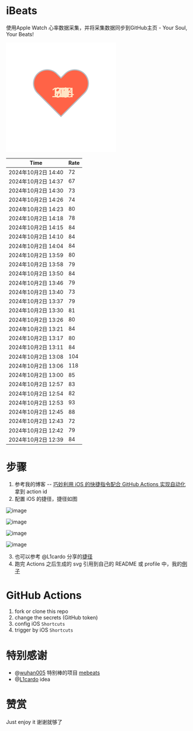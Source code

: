 # iBeats
使用Apple Watch 心率数据采集，并将采集数据同步到GitHub主页 - Your Soul, Your Beats!

![](./files/heart.svg)

<!--START_SECTION:my_heart_rate-->
| Time | Rate | 
 | ---- | ---- | 
| 2024年10月2日 14:40 | 72 |
| 2024年10月2日 14:37 | 67 |
| 2024年10月2日 14:30 | 73 |
| 2024年10月2日 14:26 | 74 |
| 2024年10月2日 14:23 | 80 |
| 2024年10月2日 14:18 | 78 |
| 2024年10月2日 14:15 | 84 |
| 2024年10月2日 14:10 | 84 |
| 2024年10月2日 14:04 | 84 |
| 2024年10月2日 13:59 | 80 |
| 2024年10月2日 13:58 | 79 |
| 2024年10月2日 13:50 | 84 |
| 2024年10月2日 13:46 | 79 |
| 2024年10月2日 13:40 | 73 |
| 2024年10月2日 13:37 | 79 |
| 2024年10月2日 13:30 | 81 |
| 2024年10月2日 13:26 | 80 |
| 2024年10月2日 13:21 | 84 |
| 2024年10月2日 13:17 | 80 |
| 2024年10月2日 13:11 | 84 |
| 2024年10月2日 13:08 | 104 |
| 2024年10月2日 13:06 | 118 |
| 2024年10月2日 13:00 | 85 |
| 2024年10月2日 12:57 | 83 |
| 2024年10月2日 12:54 | 82 |
| 2024年10月2日 12:53 | 93 |
| 2024年10月2日 12:45 | 88 |
| 2024年10月2日 12:43 | 72 |
| 2024年10月2日 12:42 | 79 |
| 2024年10月2日 12:39 | 84 |

<!--END_SECTION:my_heart_rate-->

# 步骤
1. 参考我的博客 -- [巧妙利用 iOS 的快捷指令配合 GitHub Actions 实现自动化](https://github.com/yihong0618/gitblog/issues/198) 拿到 action id
2. 配置 iOS 的捷径，捷径如图

![image](https://user-images.githubusercontent.com/15976103/122154218-0db0b480-ce97-11eb-93bb-5aec07c558dc.png)

![image](https://user-images.githubusercontent.com/15976103/122154236-186b4980-ce97-11eb-8e4b-70551a0391ae.png)

![image](https://user-images.githubusercontent.com/15976103/122154268-2d47dd00-ce97-11eb-902e-3acf292265a9.png)

![image](https://user-images.githubusercontent.com/15976103/122174055-fa144680-ceb4-11eb-9be2-3eb83cd516f7.png)

3. 也可以参考 @L1cardo 分享的[捷径](https://www.icloud.com/shortcuts/6ab6047b459c41ad822ad6b94b1c03d4)
4. 跑完 Actions 之后生成的 svg 引用到自己的 README 或 profile 中，我的[例子](https://github.com/yihong0618) 

# GitHub Actions

1. fork or clone this repo
2. change the secrets (GitHub token)
3. config iOS `Shortcuts` 
4. trigger by iOS `Shortcuts`

# 特别感谢
- @[wuhan005](https://github.com/wuhan005) 特别棒的项目 [mebeats](https://github.com/wuhan005/mebeats)
- @[L1cardo](https://github.com/L1cardo) idea

# 赞赏
Just enjoy it
谢谢就够了
